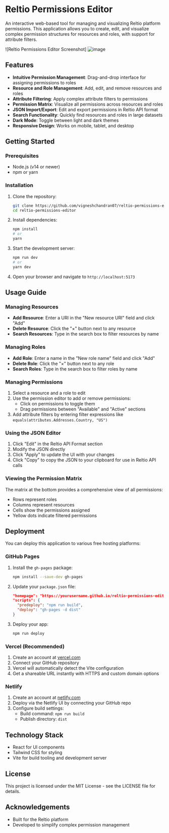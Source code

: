 # Reltio Permissions Editor

An interactive web-based tool for managing and visualizing Reltio platform permissions. This application allows you to create, edit, and visualize complex permission structures for resources and roles, with support for attribute filters.

![Reltio Permissions Editor Screenshot]
![image](https://github.com/user-attachments/assets/84d15a23-3a4a-443b-8489-4c43097e50a2)


## Features

- **Intuitive Permission Management**: Drag-and-drop interface for assigning permissions to roles
- **Resource and Role Management**: Add, edit, and remove resources and roles
- **Attribute Filtering**: Apply complex attribute filters to permissions
- **Permission Matrix**: Visualize all permissions across resources and roles
- **JSON Import/Export**: Edit and export permissions in Reltio API format
- **Search Functionality**: Quickly find resources and roles in large datasets
- **Dark Mode**: Toggle between light and dark themes
- **Responsive Design**: Works on mobile, tablet, and desktop

## Getting Started

### Prerequisites

- Node.js (v14 or newer)
- npm or yarn

### Installation

1. Clone the repository:
   ```bash
   git clone https://github.com/vigneshchandran07/reltio-permissions-editor.git
   cd reltio-permissions-editor
   ```

2. Install dependencies:
   ```bash
   npm install
   # or
   yarn
   ```

3. Start the development server:
   ```bash
   npm run dev
   # or
   yarn dev
   ```

4. Open your browser and navigate to `http://localhost:5173`

## Usage Guide

### Managing Resources

- **Add Resource**: Enter a URI in the "New resource URI" field and click "Add"
- **Delete Resource**: Click the "×" button next to any resource
- **Search Resources**: Type in the search box to filter resources by name

### Managing Roles

- **Add Role**: Enter a name in the "New role name" field and click "Add"
- **Delete Role**: Click the "×" button next to any role
- **Search Roles**: Type in the search box to filter roles by name

### Managing Permissions

1. Select a resource and a role to edit
2. Use the permission editor to add or remove permissions:
   - Click on permissions to toggle them
   - Drag permissions between "Available" and "Active" sections
3. Add attribute filters by entering filter expressions like `equals(attributes.Addresses.Country, "US")`

### Using the JSON Editor

1. Click "Edit" in the Reltio API Format section
2. Modify the JSON directly
3. Click "Apply" to update the UI with your changes
4. Click "Copy" to copy the JSON to your clipboard for use in Reltio API calls

### Viewing the Permission Matrix

The matrix at the bottom provides a comprehensive view of all permissions:
- Rows represent roles
- Columns represent resources
- Cells show the permissions assigned
- Yellow dots indicate filtered permissions

## Deployment

You can deploy this application to various free hosting platforms:

### GitHub Pages

1. Install the `gh-pages` package:
   ```bash
   npm install --save-dev gh-pages
   ```

2. Update your `package.json` file:
   ```json
   "homepage": "https://yourusername.github.io/reltio-permissions-editor",
   "scripts": {
     "predeploy": "npm run build",
     "deploy": "gh-pages -d dist"
   }
   ```

3. Deploy your app:
   ```bash
   npm run deploy
   ```

### Vercel (Recommended)

1. Create an account at [vercel.com](https://vercel.com)
2. Connect your GitHub repository
3. Vercel will automatically detect the Vite configuration
4. Get a shareable URL instantly with HTTPS and custom domain options

### Netlify

1. Create an account at [netlify.com](https://netlify.com)
2. Deploy via the Netlify UI by connecting your GitHub repo
3. Configure build settings:
   - Build command: `npm run build`
   - Publish directory: `dist`

## Technology Stack

- React for UI components
- Tailwind CSS for styling
- Vite for build tooling and development server

## License

This project is licensed under the MIT License - see the LICENSE file for details.

## Acknowledgements

- Built for the Reltio platform
- Developed to simplify complex permission management
